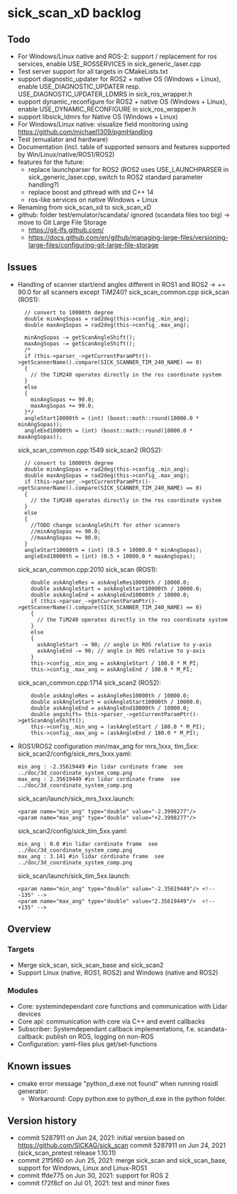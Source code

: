 # sick_scan_xD backlog

## Todo

* For Windows/Linux native and ROS-2: support / replacement for ros services, enable USE_ROSSERVICES in sick_generic_laser.cpp
* Test server support for all targets in CMakeLists.txt
* support diagnostic_updater for ROS2 + native OS (Windows + Linux), enable USE_DIAGNOSTIC_UPDATER resp. USE_DIAGNOSTIC_UPDATER_LDMRS in sick_ros_wrapper.h
* support dynamic_reconfigure for ROS2 + native OS (Windows + Linux), enable USE_DYNAMIC_RECONFIGURE in sick_ros_wrapper.h
* support libsick_ldmrs for Native OS (Windows + Linux)
* For Windows/Linux native: visualize field monitoring using https://github.com/michael1309/pgmHandling
* Test (emualator and hardware)
* Documentation (incl. table of supported sensors and features supported by Win/Linux/native/ROS1/ROS2)
* features for the future:
   * replace launchparser for ROS2 (ROS2 uses USE_LAUNCHPARSER in sick_generic_laser.cpp, switch to ROS2 standard parameter handling?)
   * replace boost and pthread with std C++ 14
   * ros-like services on native Windows + Linux 
* Renaming from sick_scan_xd to sick_scan_xD
* github: folder test/emulator/scandata/ ignored (scandata files too big) -> move to Git Large File Storage
    * https://git-lfs.github.com/
    * https://docs.github.com/en/github/managing-large-files/versioning-large-files/configuring-git-large-file-storage
   
## Issues
* Handling of scanner start/end angles different in ROS1 and ROS2 -> += 90.0 for all scanners except TiM240?
    sick_scan_common.cpp sick_scan (ROS1):
    ```
      // convert to 10000th degree
      double minAngSopas = rad2deg(this->config_.min_ang);
      double maxAngSopas = rad2deg(this->config_.max_ang);
      
      minAngSopas -= getScanAngleShift();
      maxAngSopas -= getScanAngleShift();
      /*
      if (this->parser_->getCurrentParamPtr()->getScannerName().compare(SICK_SCANNER_TIM_240_NAME) == 0)
      {
        // the TiM240 operates directly in the ros coordinate system
      }
      else
      {
        minAngSopas += 90.0;
        maxAngSopas += 90.0;
      }*/
      angleStart10000th = (int) (boost::math::round(10000.0 * minAngSopas));
      angleEnd10000th = (int) (boost::math::round(10000.0 * maxAngSopas));
    ```
    sick_scan_common.cpp:1549 sick_scan2 (ROS2):
    ```
      // convert to 10000th degree
      double minAngSopas = rad2deg(this->config_.min_ang);
      double maxAngSopas = rad2deg(this->config_.max_ang);
      if (this->parser_->getCurrentParamPtr()->getScannerName().compare(SICK_SCANNER_TIM_240_NAME) == 0)
      {
        // the TiM240 operates directly in the ros coordinate system
      }
      else
      {
        //TODO change scanAngleShift for other scanners
        //minAngSopas += 90.0;
        //maxAngSopas += 90.0;
      }
      angleStart10000th = (int) (0.5 + 10000.0 * minAngSopas);
      angleEnd10000th = (int) (0.5 + 10000.0 * maxAngSopas);
    ```
    sick_scan_common.cpp:2010 sick_scan (ROS1):
    ```
        double askAngleRes = askAngleRes10000th / 10000.0;
        double askAngleStart = askAngleStart10000th / 10000.0;
        double askAngleEnd = askAngleEnd10000th / 10000.0;
        if (this->parser_->getCurrentParamPtr()->getScannerName().compare(SICK_SCANNER_TIM_240_NAME) == 0)
        {
          // the TiM240 operates directly in the ros coordinate system
        }
        else
        {
          askAngleStart -= 90; // angle in ROS relative to y-axis
          askAngleEnd -= 90; // angle in ROS relative to y-axis
        }
        this->config_.min_ang = askAngleStart / 180.0 * M_PI;
        this->config_.max_ang = askAngleEnd / 180.0 * M_PI;
    ```
    sick_scan_common.cpp:1714 sick_scan2 (ROS2):
    ```
        double askAngleRes = askAngleRes10000th / 10000.0;
        double askAngleStart = askAngleStart10000th / 10000.0;
        double askAngleEnd = askAngleEnd10000th / 10000.0;
        double angshift= this->parser_->getCurrentParamPtr()->getScanAngleShift();
        this->config_.min_ang = (askAngleStart / 180.0 * M_PI);
        this->config_.max_ang = (askAngleEnd / 180.0 * M_PI);
    ```
* ROS1/ROS2 configuration min/max_ang for mrs_1xxx, tim_5xx:
    sick_scan2/config/sick_mrs_1xxx.yaml: 
    ```
    min_ang : -2.35619449 #in lidar cordinate frame  see ../doc/3d_coordinate_system_comp.png
    max_ang : 2.35619449 #in lidar cordinate frame  see ../doc/3d_coordinate_system_comp.png
    ```
    sick_scan/launch/sick_mrs_1xxx.launch:
    ```
    <param name="min_ang" type="double" value="-2.3998277"/>
    <param name="max_ang" type="double" value="+2.3998277"/>
    ```
    sick_scan2/config/sick_tim_5xx.yaml: 
    ```
    min_ang : 0.0 #in lidar cordinate frame  see ../doc/3d_coordinate_system_comp.png
    max_ang : 3.141 #in lidar cordinate frame  see ../doc/3d_coordinate_system_comp.png
    ```
    sick_scan/launch/sick_tim_5xx.launch:
    ```
    <param name="min_ang" type="double" value="-2.35619449"/> <!-- -135° -->
    <param name="max_ang" type="double" value="2.35619449"/>  <!-- +135° -->
    ```

## Overview

### Targets

* Merge sick_scan, sick_scan_base and sick_scan2
* Support Linux (native, ROS1, ROS2) and Windows (native and ROS2)

### Modules

* Core: systemindependant core functions and communication with Lidar devices
* Core api: communication with core via C++ and event callbacks
* Subscriber: Systemdependant callback implementations, f.e. scandata-callback: publish on ROS, logging on non-ROS
* Configuration: yaml-files plus get/set-functions

## Known issues

* cmake error message "python_d.exe not found" when running rosidl generator: 
   * Workaround: Copy python.exe to python_d.exe in the python folder.

## Version history

* commit 5287911 on Jun 24, 2021: initial version based on https://github.com/SICKAG/sick_scan commit 5287911 on Jun 24, 2021 (sick_scan_pretest release 1.10.11)
* commit 21f5f60 on Jun 25, 2021: merge sick_scan and sick_scan_base, support for Windows, Linux and Linux-ROS1
* commit ffde775 on Jun 30, 2021: support for ROS 2
* commit f72f8cf on Jul 01, 2021: test and minor fixes
